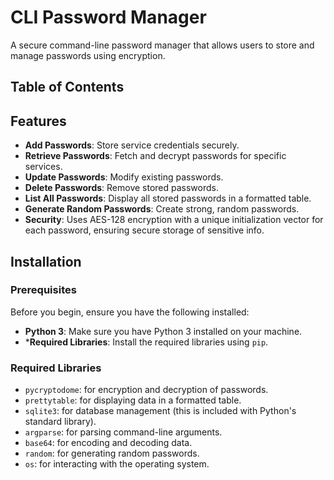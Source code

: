 # CLI Password Manager

A secure command-line password manager that allows users to store and manage passwords using encryption.

## Table of Contents



## Features

- **Add Passwords**: Store service credentials securely.
- **Retrieve Passwords**: Fetch and decrypt passwords for specific services.
- **Update Passwords**: Modify existing passwords.
- **Delete Passwords**: Remove stored passwords.
- **List All Passwords**: Display all stored passwords in a formatted table.
- **Generate Random Passwords**: Create strong, random passwords.
- **Security**: Uses AES-128 encryption with a unique initialization vector for each password, ensuring secure storage of sensitive info.

## Installation

### Prerequisites
Before you begin, ensure you have the following installed:

- **Python 3**: Make sure you have Python 3 installed on your machine.
- ***Required Libraries**: Install the required libraries using `pip`.

### Required Libraries

- `pycryptodome`: for encryption and decryption of passwords.
- `prettytable`: for displaying data in a formatted table.
- `sqlite3`: for database management (this is included with Python's standard library).
- `argparse`: for parsing command-line arguments.
- `base64`: for encoding and decoding data.
- `random`: for generating random passwords.
- `os`: for interacting with the operating system.

